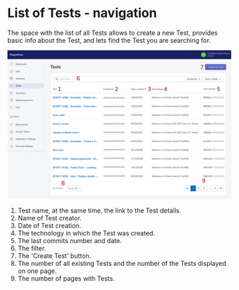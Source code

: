 # List of Tests - navigation

The space with the list of all Tests allows to create a new Test, provides basic info about the Test, and lets find the Test you are searching for.

![test6](https://github.com/mirpl/mvp-ta-knowledge-base/blob/master/assets/Images7/ListofTestsnavigation.png?raw=true)


1. Test name, at the same time, the link to the Test details.
2. Name of Test creator.
3. Date of Test creation.
4. The technology in which the Test was created.
5. The last commits number and date.
6. The filter.
7. The 'Create Test' button.
8. The number of all existing Tests and the number of the Tests displayed on one page.
9. The number of pages with Tests.